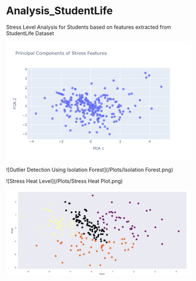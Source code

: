 # Analysis_StudentLife
Stress Level Analysis for Students based on features extracted from StudentLife Dataset

![PCA of Data](/Plots/PCA.png)

![Outlier Detection Using Isolation Forest](/Plots/Isolation Forest.png)

![Stress Heat Level](/Plots/Stress Heat Plot.png)

![Clustering](/Plots/Gaussian_Mixture_Clustering.png)
